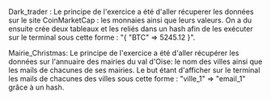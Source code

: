 Dark_trader : Le principe de l'exercice a été d'aller récuperer les données sur le site CoinMarketCap : les monnaies ainsi que leurs valeurs. On a du ensuite crée deux tableaux et les reliés dans un hash afin de les exécuter sur le terminal sous cette forme : "{ "BTC" => 5245.12 }".

Mairie_Christmas: Le principe de l'exercice a été d'aller récupérer les données sur l'annuaire des mairies du val d'Oise: le nom des villes ainsi que les mails de chacunes de ses mairies. Le but étant d'afficher sur le terminal les mails de chacunes des villes sous cette forme : "ville_1" => "email_1" grâce à un hash.
